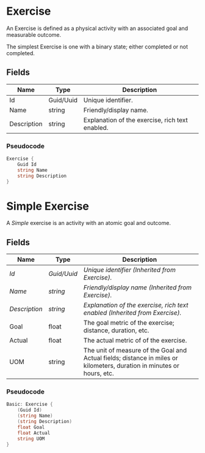 # Exercise

An Exercise is defined as a physical activity with an associated goal and measurable outcome.

The simplest Exercise is one with a binary state; either completed or not completed.

## Fields

Name | Type | Description
--- | --- | ---
Id | Guid/Uuid | Unique identifier.
Name | string | Friendly/display name.
Description | string | Explanation of the exercise, rich text enabled.

### Pseudocode

```c#
Exercise {
    Guid Id
    string Name
    string Description
}
```
# Simple Exercise

A *Simple* exercise is an activity with an atomic goal and outcome.

## Fields

Name | Type | Description
--- | --- | ---
*Id* | *Guid/Uuid* | *Unique identifier (Inherited from Exercise).*
*Name* | *string* | *Friendly/display name  (Inherited from Exercise).*
*Description* | *string* | *Explanation of the exercise, rich text enabled  (Inherited from Exercise).*
Goal | float | The goal metric of the exercise; distance, duration, etc.
Actual | float | The actual metric of of the exercise.
UOM | string | The unit of measure of the Goal and Actual fields; distance in miles or kilometers, duration in minutes or hours, etc.

### Pseudocode

```c#
Basic: Exercise {
    (Guid Id)
    (string Name)
    (string Description)
    float Goal
    float Actual
    string UOM
}
```